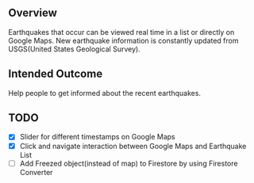 ## Overview
Earthquakes that occur can be viewed real time in a list or directly on Google Maps. New earthquake information is constantly updated from USGS(United States Geological Survey). 

## Intended Outcome
Help people to get informed about the recent earthquakes. 


## TODO
 - [x] Slider for different timestamps on Google Maps
 - [x] Click and navigate interaction between Google Maps and Earthquake List
 - [ ] Add Freezed object(instead of map) to Firestore by using Firestore Converter
